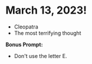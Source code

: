 # March 13, 2023!
- Cleopatra
- The most terrifying thought

**Bonus Prompt:**
- Don't use the letter E.
